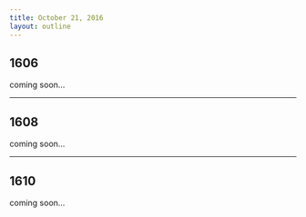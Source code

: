 ```yaml
---
title: October 21, 2016
layout: outline
---
```


## 1606
coming soon...

***

## 1608
coming soon...

***

## 1610
coming soon...
